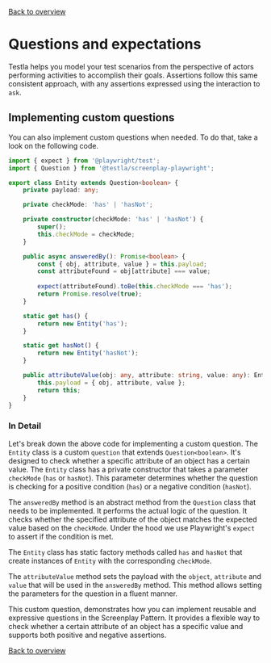 [Back to overview](../guides.md)

# Questions and expectations

Testla helps you model your test scenarios from the perspective of actors performing activities to accomplish their goals. Assertions follow this same consistent approach, with any assertions expressed using the interaction to `ask`.


## Implementing custom questions

You can also implement custom questions when needed. To do that, take a look on the following code.

```typescript
import { expect } from '@playwright/test';
import { Question } from '@testla/screenplay-playwright';

export class Entity extends Question<boolean> {
    private payload: any;

    private checkMode: 'has' | 'hasNot';

    private constructor(checkMode: 'has' | 'hasNot') {
        super();
        this.checkMode = checkMode;
    }

    public async answeredBy(): Promise<boolean> {
        const { obj, attribute, value } = this.payload;
        const attributeFound = obj[attribute] === value;
        
        expect(attributeFound).toBe(this.checkMode === 'has');
        return Promise.resolve(true);
    }

    static get has() {
        return new Entity('has');
    }

    static get hasNot() {
        return new Entity('hasNot');
    }

    public attributeValue(obj: any, attribute: string, value: any): Entity {
        this.payload = { obj, attribute, value };
        return this;
    }
}
```

### In Detail

Let's break down the above code for implementing a custom question. The `Entity` class is a custom `question` that extends `Question<boolean>`. It's designed to check whether a specific attribute of an object has a certain value. 
The `Entity` class has a private constructor that takes a parameter `checkMode` (`has` or `hasNot`). This parameter determines whether the question is checking for a positive condition (`has`) or a negative condition (`hasNot`). 

The `answeredBy` method is an abstract method from the `Question` class that needs to be implemented. It performs the actual logic of the question. It checks whether the specified attribute of the object matches the expected value based on the `checkMode`. Under the hood we use Playwright's `expect` to assert if the condition is met. 

The `Entity` class has static factory methods called `has` and `hasNot` that create instances of `Entity` with the corresponding `checkMode`. 

The `attributeValue` method sets the payload with the `object`, `attribute` and `value` that will be used in the `answeredBy` method. This method allows setting the parameters for the question in a fluent manner. 

This custom question, demonstrates how you can implement reusable and expressive questions in the Screenplay Pattern. It provides a flexible way to check whether a certain attribute of an object has a specific value and supports both positive and negative assertions. 

[Back to overview](../guides.md)